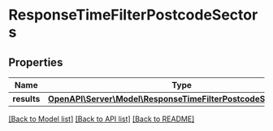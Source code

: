 # ResponseTimeFilterPostcodeSectors

## Properties
Name | Type | Description | Notes
------------ | ------------- | ------------- | -------------
**results** | [**OpenAPI\Server\Model\ResponseTimeFilterPostcodeSectorsResult**](ResponseTimeFilterPostcodeSectorsResult.md) |  | 

[[Back to Model list]](../README.md#documentation-for-models) [[Back to API list]](../README.md#documentation-for-api-endpoints) [[Back to README]](../README.md)


